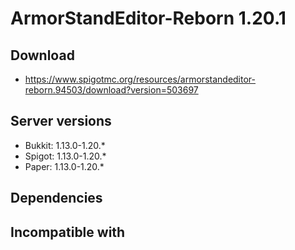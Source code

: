 # ArmorStandEditor-Reborn 1.20.1
## Download
- https://www.spigotmc.org/resources/armorstandeditor-reborn.94503/download?version=503697

## Server versions
- Bukkit: 1.13.0-1.20.*
- Spigot: 1.13.0-1.20.*
- Paper: 1.13.0-1.20.*

## Dependencies

## Incompatible with
